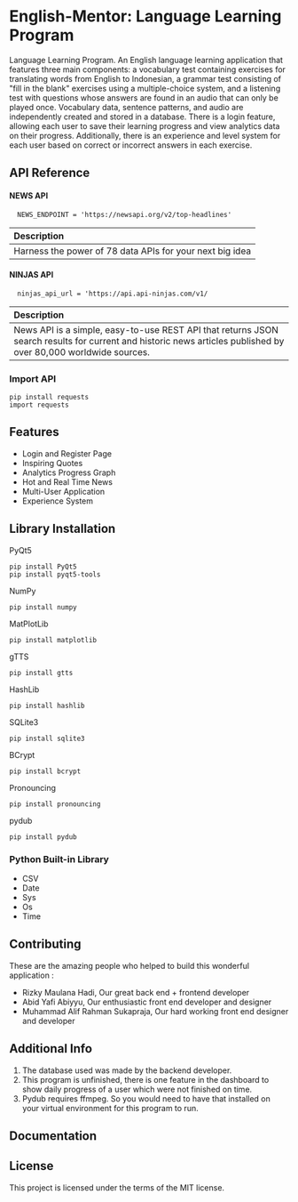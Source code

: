 # English-Mentor: Language Learning Program

Language Learning Program. An English language learning application that features three main components: a vocabulary test containing exercises for translating words from English to Indonesian, a grammar test consisting of "fill in the blank" exercises using a multiple-choice system, and a listening test with questions whose answers are found in an audio that can only be played once. Vocabulary data, sentence patterns, and audio are independently created and stored in a database. There is a login feature, allowing each user to save their learning progress and view analytics data on their progress. Additionally, there is an experience and level system for each user based on correct or incorrect answers in each exercise.



## API Reference

#### NEWS API

```https://api-ninjas.com/
  NEWS_ENDPOINT = 'https://newsapi.org/v2/top-headlines'
```

| Description                |
| :------------------------- |
| Harness the power of 78 data APIs for your next big idea|

#### NINJAS API

```https://newsapi.org/
  ninjas_api_url = 'https://api.api-ninjas.com/v1/
```

| Description                       |
| :-------------------------------- |
| News API is a simple, easy-to-use REST API that returns JSON search results for current and historic news articles published by over 80,000 worldwide sources. |

### Import API
```
pip install requests
import requests
```


## Features

- Login and Register Page
- Inspiring Quotes
- Analytics Progress Graph
- Hot and Real Time News
- Multi-User Application
- Experience System


## Library Installation

PyQt5
```PyQt5
pip install PyQt5
pip install pyqt5-tools
```

NumPy
```NumPy
pip install numpy
```

MatPlotLib
```MatPlotLib
pip install matplotlib
```

gTTS
```gTTS    
pip install gtts
```

HashLib
```HashLib    
pip install hashlib
```

SQLite3
```SQLite3    
pip install sqlite3
```

BCrypt
```BCrypt
pip install bcrypt
```

Pronouncing
```Pronouncing
pip install pronouncing
```
pydub
```pydub
pip install pydub
```

### Python Built-in Library
- CSV
- Date
- Sys
- Os
- Time


## Contributing

These are the amazing people who helped to build this wonderful application :

- Rizky Maulana Hadi, Our great back end + frontend developer
- Abid Yafi Abiyyu, Our enthusiastic front end developer and designer
- Muhammad Alif Rahman Sukapraja, Our hard working front end designer and developer

## Additional Info
1. The database used was made by the backend developer.
2. This program is unfinished, there is one feature in the dashboard to show daily progress of a user which were not finished on time.
3. Pydub requires ffmpeg. So you would need to have that installed on your virtual environment for this program to run.

## Documentation

## License
This project is licensed under the terms of the MIT license.
